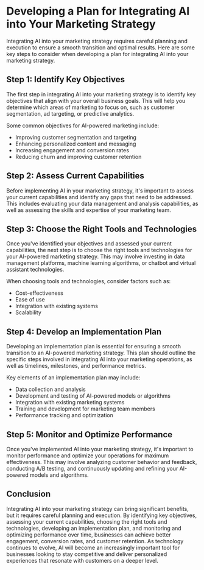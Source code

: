 Developing a Plan for Integrating AI into Your Marketing Strategy
=============================================================================================================

Integrating AI into your marketing strategy requires careful planning and execution to ensure a smooth transition and optimal results. Here are some key steps to consider when developing a plan for integrating AI into your marketing strategy.

Step 1: Identify Key Objectives
-------------------------------

The first step in integrating AI into your marketing strategy is to identify key objectives that align with your overall business goals. This will help you determine which areas of marketing to focus on, such as customer segmentation, ad targeting, or predictive analytics.

Some common objectives for AI-powered marketing include:

* Improving customer segmentation and targeting
* Enhancing personalized content and messaging
* Increasing engagement and conversion rates
* Reducing churn and improving customer retention

Step 2: Assess Current Capabilities
-----------------------------------

Before implementing AI in your marketing strategy, it's important to assess your current capabilities and identify any gaps that need to be addressed. This includes evaluating your data management and analysis capabilities, as well as assessing the skills and expertise of your marketing team.

Step 3: Choose the Right Tools and Technologies
-----------------------------------------------

Once you've identified your objectives and assessed your current capabilities, the next step is to choose the right tools and technologies for your AI-powered marketing strategy. This may involve investing in data management platforms, machine learning algorithms, or chatbot and virtual assistant technologies.

When choosing tools and technologies, consider factors such as:

* Cost-effectiveness
* Ease of use
* Integration with existing systems
* Scalability

Step 4: Develop an Implementation Plan
--------------------------------------

Developing an implementation plan is essential for ensuring a smooth transition to an AI-powered marketing strategy. This plan should outline the specific steps involved in integrating AI into your marketing operations, as well as timelines, milestones, and performance metrics.

Key elements of an implementation plan may include:

* Data collection and analysis
* Development and testing of AI-powered models or algorithms
* Integration with existing marketing systems
* Training and development for marketing team members
* Performance tracking and optimization

Step 5: Monitor and Optimize Performance
----------------------------------------

Once you've implemented AI into your marketing strategy, it's important to monitor performance and optimize your operations for maximum effectiveness. This may involve analyzing customer behavior and feedback, conducting A/B testing, and continuously updating and refining your AI-powered models and algorithms.

Conclusion
----------

Integrating AI into your marketing strategy can bring significant benefits, but it requires careful planning and execution. By identifying key objectives, assessing your current capabilities, choosing the right tools and technologies, developing an implementation plan, and monitoring and optimizing performance over time, businesses can achieve better engagement, conversion rates, and customer retention. As technology continues to evolve, AI will become an increasingly important tool for businesses looking to stay competitive and deliver personalized experiences that resonate with customers on a deeper level.
